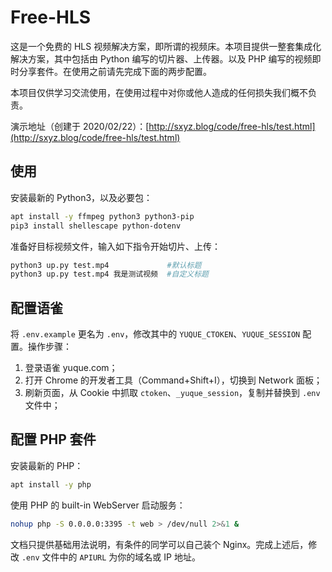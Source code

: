 # Free-HLS

这是一个免费的 HLS 视频解决方案，即所谓的视频床。本项目提供一整套集成化解决方案，其中包括由 Python 编写的切片器、上传器。以及 PHP 编写的视频即时分享套件。在使用之前请先完成下面的两步配置。

本项目仅供学习交流使用，在使用过程中对你或他人造成的任何损失我们概不负责。

演示地址（创建于 2020/02/22）：[http://sxyz.blog/code/free-hls/test.html](http://sxyz.blog/code/free-hls/test.html)


## 使用

安装最新的 Python3，以及必要包：

```bash
apt install -y ffmpeg python3 python3-pip
pip3 install shellescape python-dotenv
```

准备好目标视频文件，输入如下指令开始切片、上传：

```bash
python3 up.py test.mp4             #默认标题
python3 up.py test.mp4 我是测试视频  #自定义标题
```



## 配置语雀

将 `.env.example` 更名为 `.env`，修改其中的 `YUQUE_CTOKEN`、`YUQUE_SESSION` 配置。操作步骤：

1. 登录语雀 yuque.com；
2. 打开 Chrome 的开发者工具（Command+Shift+I），切换到 Network 面板；
3. 刷新页面，从 Cookie 中抓取 `ctoken`、`_yuque_session`，复制并替换到 `.env` 文件中；



## 配置 PHP 套件

安装最新的 PHP：

```bash
apt install -y php
```

使用 PHP 的 built-in WebServer 启动服务：

```bash
nohup php -S 0.0.0.0:3395 -t web > /dev/null 2>&1 &
```

文档只提供基础用法说明，有条件的同学可以自己装个 Nginx。完成上述后，修改 `.env` 文件中的 `APIURL` 为你的域名或 IP 地址。
